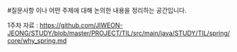 #질문사항 이나 어떤 주제에 대해 논의한 내용을 정리하는 공간입니다.

1주차 자료 : https://github.com/JIWEON-JEONG/STUDY/blob/master/PROJECT/TIL/src/main/java/STUDY/TIL/spring/core/why_spring.md
